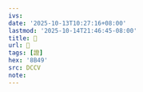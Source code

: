 ```yaml
---
ivs:
date: '2025-10-13T10:27:16+08:00'
lastmod: '2025-10-14T21:46:45-08:00'
title: 􁳙
url: 􁳙
tags: [證]
hex: '8B49'
src: DCCV
note:
---
```

